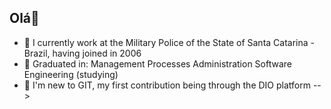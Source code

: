 ## Olá👋
- 🔭 I currently work at the Military Police of the State of Santa Catarina - Brazil, having joined in 2006
- 🌱 Graduated in: 
      Management Processes
      Administration
      Software Engineering (studying)
- 👯 I'm new to GIT, my first contribution being through the DIO platform
-->
